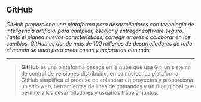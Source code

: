 ## GitHub
*GitHub proporciona una plataforma para desarrolladores con tecnología de inteligencia artificial para compilar, escalar y entregar software seguro. Tanto si planea nuevas características, corregir errores o colaborar en los cambios, GitHub es donde más de 100 millones de desarrolladores de todo el mundo se unen para crear cosas y mejorarlas aún más.*
****
>**GitHub** es una plataforma basada en la nube que usa Git, un sistema de control de versiones distribuido, en su núcleo. La plataforma GitHub simplifica el proceso de colaborar en proyectos y proporciona un sitio web, herramientas de línea de comandos y un flujo global que permite a los desarrolladores y usuarios trabajar juntos.

